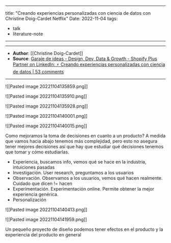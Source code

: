 
---
title: "Creando experiencias personalizadas con ciencia de datos con Christine Doig-Cardet Netflix"
Date: 2022-11-04
tags: 
- talk
- literature-note
---


***
- **Author**:  [[Christine Doig-Cardet]]
- **Source**:  [Garaje de ideas - Design, Dev, Data & Growth - Shopify Plus Partner on LinkedIn: ⚡️ Creando experiencias personalizadas con ciencia de datos | 53 comments](https://www.linkedin.com/video/live/urn:li:ugcPost:6910288614576795648/)
***


![[Pasted image 20221104135859.png]]

![[Pasted image 20221104135910.png]]

![[Pasted image 20221104135928.png]]

![[Pasted image 20221104140001.png]]

![[Pasted image 20221104140015.png]]

Como mejoramos la toma de decisiones en cuanto a un producto? A medida que vamos hacia abajo tenemos más complejidad, pero esto no asegura tener mejores decisiones así que hay que estudiar qué decisiones tenemos que tomar y cómo estudiarlas. 
- Experiencia, buscamos info, vemos qué se hace en la industria, intuiciones pasadas
- Investigación. User research, preguntamos a los usuarios
- Observación. Observamos a los usuarios, vemos qué hacen realmente. Cuidado que dicen != hacen
- Experimentación. Experimentación online. Permite obtener la mejor experiencia genérica. 
- Personalización

![[Pasted image 20221104140413.png]]


![[Pasted image 20221104141959.png]]

Un pequeño proyecto de diseño podemos tener efectos en el producto y la experiencia del producto en general

